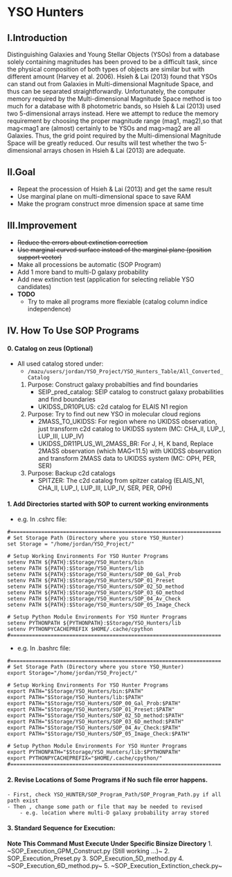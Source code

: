 # **YSO Hunters**
## **I.Introduction**
Distinguishing Galaxies and Young Stellar Objects (YSOs) from a database solely containing magnitudes has been proved to be a difficult task, since the physical composition of both types of objects are similar but with different amount (Harvey et al. 2006). Hsieh & Lai (2013) found that YSOs can stand out from Galaxies in Multi-dimensional Magnitude Space, and thus can be separated straightforwardly. Unfortunately, the computer memory required by the Multi-dimensional Magnitude Space method is too much for a database with 8 photometric bands, so Hsieh & Lai (2013) used two 5-dimensional arrays instead. Here we attempt to reduce the memory requirement by choosing the proper magnitude range (mag1, mag2),so that mag\<mag1 are (almost) certainly to be YSOs and mag\>mag2 are all Galaxies. Thus, the grid point required by the Multi-dimensional Magnitude Space will be greatly reduced. Our results will test whether the two 5-dimensional arrays chosen in Hsieh & Lai (2013) are adequate.

## **II.Goal**
- Repeat the procession of Hsieh & Lai (2013) and get the same result
- Use marginal plane on multi-dimensional space to save RAM
- Make the program construct mroe dimension space at same time

## **III.Improvement**
- ~~Reduce the errors about extinction correction~~
- ~~Use marginal curved surface instead of the marginal plane (position support vector)~~
- Make all processions be automatic (SOP Program)
- Add 1 more band to multi-D galaxy probability
- Add new extinction test (application for selecting reliable YSO candidates)
- **TODO**
	- Try to make all programs more flexiable (catalog column indice independence)

## **IV. How To Use SOP Programs**
#### 0. Catalog on zeus (Optional)
- All used catalog stored under:
    - ``` /mazu/users/jordan/YSO_Project/YSO_Hunters_Table/All_Converted_Catalog ```
    1.  Purpose: Construct galaxy probabilties and find boundaries
        - SEIP_pred_catalog: SEIP catalog to construct galaxy probabilities and find boundaries
        - UKIDSS_DR10PLUS: c2d catalog for ELAIS N1 region
    2.  Purpose: Try to find out new YSO in molecular cloud regions
        - 2MASS_TO_UKIDSS: For region where no UKIDSS observation, just transform c2d catalog to UKIDSS system (MC: CHA_II, LUP_I, LUP_III, LUP_IV)
        - UKIDSS_DR11PLUS_WI_2MASS_BR: For J, H, K band, Replace 2MASS observation (which MAG<11.5) with UKIDSS observation and transform 2MASS data to UKIDSS system (MC: OPH, PER, SER)
    3.  Purpose: Backup c2d catalogs
        - SPITZER: The c2d catalog from spitzer catalog (ELAIS_N1, CHA_II, LUP_I, LUP_III, LUP_IV, SER, PER, OPH)

#### 1. Add Directories started with SOP to current working environments
- e.g. In .cshrc file:
```
#====================================================================
# Set Storage Path (Directory where you store YSO_Hunter)
set Storage = "/home/jordan/YSO_Project/"

# Setup Working Environments For YSO Hunter Programs
setenv PATH ${PATH}:$Storage/YSO_Hunters/bin
setenv PATH ${PATH}:$Storage/YSO_Hunters/lib
setenv PATH ${PATH}:$Storage/YSO_Hunters/SOP_00_Gal_Prob
setenv PATH ${PATH}:$Storage/YSO_Hunters/SOP_01_Preset
setenv PATH ${PATH}:$Storage/YSO_Hunters/SOP_02_5D_method
setenv PATH ${PATH}:$Storage/YSO_Hunters/SOP_03_6D_method
setenv PATH ${PATH}:$Storage/YSO_Hunters/SOP_04_Av_Check
setenv PATH ${PATH}:$Storage/YSO_Hunters/SOP_05_Image_Check

# Setup Python Module Environments For YSO Hunter Programs
setenv PYTHONPATH ${PYTHONPATH}:$Storage/YSO_Hunters/lib
setenv PYTHONPYCACHEPREFIX $HOME/.cache/cpython
#====================================================================
```
- e.g. In .bashrc file:
```
#====================================================================
# Set Storage Path (Directory where you store YSO_Hunter)
export Storage="/home/jordan/YSO_Project/"

# Setup Working Environments For YSO Hunter Programs
export PATH="$Storage/YSO_Hunters/bin:$PATH"
export PATH="$Storage/YSO_Hunters/lib:$PATH"
export PATH="$Storage/YSO_Hunters/SOP_00_Gal_Prob:$PATH"
export PATH="$Storage/YSO_Hunters/SOP_01_Preset:$PATH"
export PATH="$Storage/YSO_Hunters/SOP_02_5D_method:$PATH"
export PATH="$Storage/YSO_Hunters/SOP_03_6D_method:$PATH"
export PATH="$Storage/YSO_Hunters/SOP_04_Av_Check:$PATH"
export PATH="$Storage/YSO_Hunters/SOP_05_Image_Check:$PATH"

# Setup Python Module Environments For YSO Hunter Programs
export PYTHONPATH="$Storage/YSO_Hunters/lib:$PYTHONPATH"
export PYTHONPYCACHEPREFIX="$HOME/.cache/cpython/"
#====================================================================
```

#### 2. Revise Locations of Some Programs if **No such file** error happens.
	- First, check YSO_HUNTER/SOP_Program_Path/SOP_Program_Path.py if all path exist
	- Then , change some path or file that may be needed to revised
		- e.g. location where multi-D galaxy probability array stored

#### 3. Standard Sequence for Execution:
 **Note This Command Must Execute Under Specific Binsize Directory**
	1. ~SOP_Execution_GPM_Construct.py (Still working ...)~
	2. SOP_Execution_Preset.py
	3. SOP_Execution_5D_method.py
	4. ~SOP_Execution_6D_method.py~
	5. ~SOP_Execution_Extinction_check.py~
